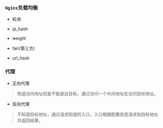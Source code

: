 ### `Nginx`负载均衡

* 轮询

* ip_hash

* weight

* fair(第三方)

* url_hash

### 代理

* 正向代理
> 知道访问地址但是不能直达目标，通过访问一个中间地址在访问目标地址。

* 反向代理
> 不知道目标地址，通过请求知道的入口，入口根据配置信息请求到目标地址并返回结果。